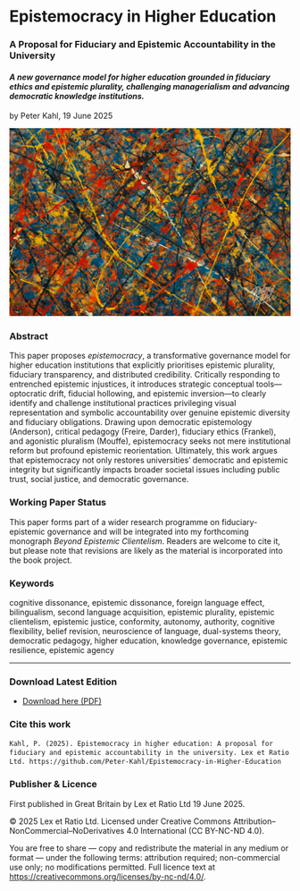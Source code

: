 # Epistemocracy in Higher Education

### A Proposal for Fiduciary and Epistemic Accountability in the University

#### _A new governance model for higher education grounded in fiduciary ethics and epistemic plurality, challenging managerialism and advancing democratic knowledge institutions._

by Peter Kahl, 19 June 2025

![alt text](https://github.com/Peter-Kahl/Epistemocracy-in-Higher-Education/blob/main/abstract_illustration.jpg?raw=true)

### Abstract

This paper proposes _epistemocracy_, a transformative governance model for higher education institutions that explicitly prioritises epistemic plurality, fiduciary transparency, and distributed credibility. Critically responding to entrenched epistemic injustices, it introduces strategic conceptual tools—optocratic drift, fiducial hollowing, and epistemic inversion—to clearly identify and challenge institutional practices privileging visual representation and symbolic accountability over genuine epistemic diversity and fiduciary obligations. Drawing upon democratic epistemology (Anderson), critical pedagogy (Freire, Darder), fiduciary ethics (Frankel), and agonistic pluralism (Mouffe), epistemocracy seeks not mere institutional reform but profound epistemic reorientation. Ultimately, this work argues that epistemocracy not only restores universities’ democratic and epistemic integrity but significantly impacts broader societal issues including public trust, social justice, and democratic governance.

### Working Paper Status

This paper forms part of a wider research programme on fiduciary-epistemic governance and will be integrated into my forthcoming monograph _Beyond Epistemic Clientelism_. Readers are welcome to cite it, but please note that revisions are likely as the material is incorporated into the book project.

### Keywords

cognitive dissonance, epistemic dissonance, foreign language effect, bilingualism, second language acquisition, epistemic plurality, epistemic clientelism, epistemic justice, conformity, autonomy, authority, cognitive flexibility, belief revision, neuroscience of language, dual-systems theory, democratic pedagogy, higher education, knowledge governance, epistemic resilience, epistemic agency

---

### Download Latest Edition

- [Download here (PDF)](https://raw.githubusercontent.com/Peter-Kahl/Epistemocracy-in-Higher-Education/master/Kahl_P_Epistemocracy_in_Higher_Education_2025-06-19.pdf)

### Cite this work

```
Kahl, P. (2025). Epistemocracy in higher education: A proposal for fiduciary and epistemic accountability in the university. Lex et Ratio Ltd. https://github.com/Peter-Kahl/Epistemocracy-in-Higher-Education
```

### Publisher & Licence

First published in Great Britain by Lex et Ratio Ltd 19 June 2025.

© 2025 Lex et Ratio Ltd. Licensed under Creative Commons Attribution–NonCommercial–NoDerivatives 4.0 International (CC BY-NC-ND 4.0).

You are free to share — copy and redistribute the material in any medium or format — under the following terms: attribution required; non-commercial use only; no modifications permitted. Full licence text at <https://creativecommons.org/licenses/by-nc-nd/4.0/>.